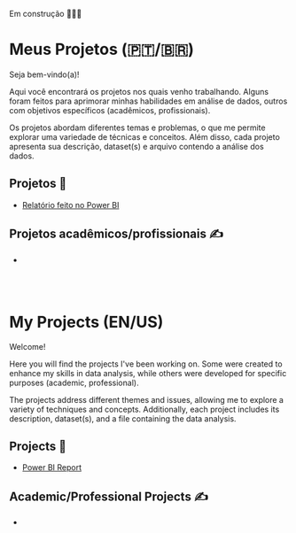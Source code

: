 Em construção 🚧👷‍♀️

# Meus Projetos (🇵🇹/🇧🇷)

Seja bem-vindo(a)!

Aqui você encontrará os projetos nos quais venho trabalhando. Alguns foram feitos para aprimorar minhas habilidades em análise de dados, outros com objetivos específicos (acadêmicos, profissionais).

Os projetos abordam diferentes temas e problemas, o que me permite explorar uma variedade de técnicas e conceitos. Além disso, cada projeto apresenta sua descrição, dataset(s) e arquivo contendo a análise dos dados. 

## Projetos 📁

* [Relatório feito no Power BI](https://github.com/RenataOliveirags/meus-projetos/tree/main/Forma%C3%A7%C3%A3o%20Power%20BI%20Analyst%20-%20DIO)

## Projetos acadêmicos/profissionais ✍️

*
<br>
<br>

# My Projects (EN/US)
Welcome! 

Here you will find the projects I've been working on. Some were created to enhance my skills in data analysis, while others were developed for specific purposes (academic, professional).

The projects address different themes and issues, allowing me to explore a variety of techniques and concepts. Additionally, each project includes its description, dataset(s), and a file containing the data analysis.

## Projects 📁

* [Power BI Report](https://github.com/RenataOliveirags/meus-projetos/tree/main/Forma%C3%A7%C3%A3o%20Power%20BI%20Analyst%20-%20DIO)


## Academic/Professional Projects ✍️
*
